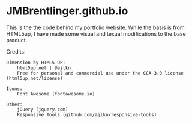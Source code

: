 # JMBrentlinger.github.io

This is the the code behind my portfolio website. 
While the basis is from HTML5up, I have made some visual and texual modifications to the base product. 


Credits:

	Dimension by HTML5 UP:
 		html5up.net | @ajlkn
		Free for personal and commercial use under the CCA 3.0 license (html5up.net/license)
  
	Icons:
		Font Awesome (fontawesome.io)
  
  	Other:
		jQuery (jquery.com)
		Responsive Tools (github.com/ajlkn/responsive-tools)

